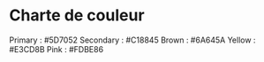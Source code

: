 # Charte de couleur

Primary : #5D7052
Secondary : #C18845
Brown : #6A645A
Yellow : #E3CD8B
Pink : #FDBE86